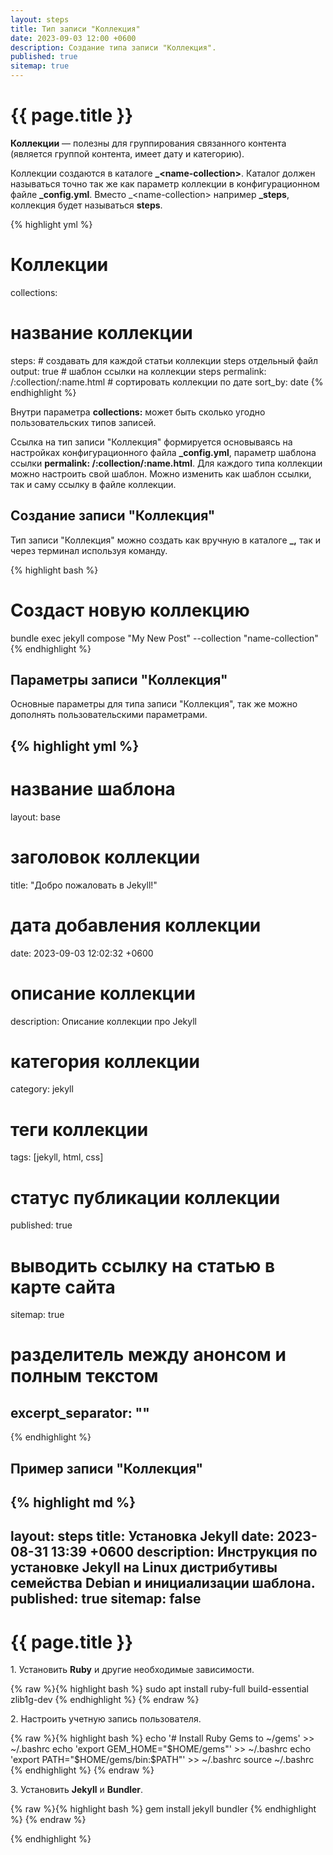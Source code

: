 ```yaml
---
layout: steps
title: Тип записи "Коллекция"
date: 2023-09-03 12:00 +0600
description: Создание типа записи "Коллекция".
published: true
sitemap: true
---
```


# {{ page.title }}

**Коллекции** — полезны для группирования связанного контента (является группой контента, имеет дату и категорию).

Коллекции создаются в каталоге **_&lt;name-collection&gt;**. Каталог должен называться точно так же как параметр коллекции в конфигурационном файле **_config.yml**. Вместо _&lt;name-collection&gt; например **_steps**, коллекция будет называться **steps**.

{% highlight yml %}
# Коллекции
collections:
  # название коллекции
  steps:
    # создавать для каждой статьи коллекции steps отдельный файл 
    output: true
    # шаблон ссылки на коллекции steps
    permalink: /:collection/:name.html
    # сортировать коллекции по дате
    sort_by: date
{% endhighlight %}

Внутри параметра **collections:** может быть сколько угодно пользовательских типов записей. 

Ссылка на тип записи "Коллекция" формируется основываясь на настройках конфигурационного файла **_config.yml**, параметр шаблона ссылки **permalink: /:collection/:name.html**. Для каждого типа коллекции можно настроить свой шаблон. Можно изменить как шаблон ссылки, так и саму ссылку в файле коллекции.

## Создание записи "Коллекция"

Тип записи "Коллекция" можно создать как вручную в каталоге **_<name-collection>,** так и через терминал используя команду.

{% highlight bash %}
# Создаст новую коллекцию
bundle exec jekyll compose "My New Post" --collection "name-collection"
{% endhighlight %}


## Параметры записи "Коллекция"

Основные параметры для типа записи "Коллекция", так же можно дополнять пользовательскими параметрами.

{% highlight yml %}
---
# название шаблона
layout: base

# заголовок коллекции
title:  "Добро пожаловать в Jekyll!"

# дата добавления коллекции
date:   2023-09-03 12:02:32 +0600

# описание коллекции
description: Описание коллекции про Jekyll

# категория коллекции
category: jekyll

# теги коллекции
tags: [jekyll, html, css]

# статус публикации коллекции
published: true

# выводить ссылку на статью в карте сайта
sitemap: true

# разделитель между анонсом и полным текстом
excerpt_separator: "<!--more-->"
---
{% endhighlight %}

## Пример записи "Коллекция"

{% highlight md %}
---
layout: steps
title: Установка Jekyll
date: 2023-08-31 13:39 +0600
description: Инструкция по установке Jekyll на Linux дистрибутивы семейства Debian и инициализации шаблона.
published: true
sitemap: false
---

# {{ page.title }}

1\. Установить **Ruby** и другие необходимые зависимости.

{% raw %}{% highlight bash %}
sudo apt install ruby-full build-essential zlib1g-dev
{% endhighlight %}
{% endraw %}

2\. Настроить учетную запись пользователя.

{% raw %}{% highlight bash %}
echo '# Install Ruby Gems to ~/gems' >> ~/.bashrc
echo 'export GEM_HOME="$HOME/gems"' >> ~/.bashrc
echo 'export PATH="$HOME/gems/bin:$PATH"' >> ~/.bashrc
source ~/.bashrc
{% endhighlight %}
{% endraw %}

3\. Установить **Jekyll** и **Bundler**.

{% raw %}{% highlight bash %}
gem install jekyll bundler
{% endhighlight %}
{% endraw %}

{% endhighlight %}
